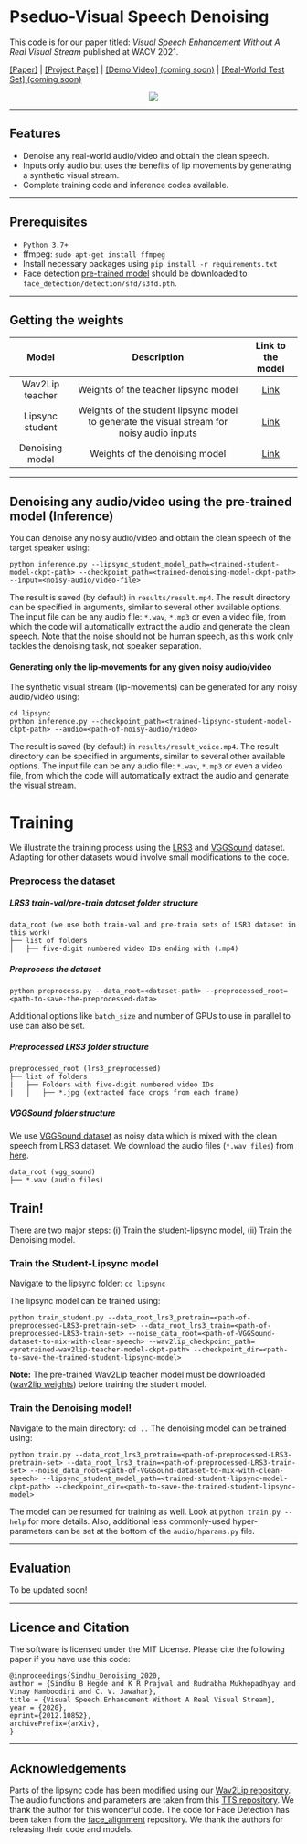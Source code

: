 

# Pseduo-Visual Speech Denoising

This code is for our paper titled: *Visual Speech Enhancement Without A Real Visual Stream* published at WACV 2021.

[[Paper]](https://arxiv.org/abs/2012.10852) | [[Project Page]](http://cvit.iiit.ac.in/research/projects/cvit-projects/visual-speech-enhancement-without-a-real-visual-stream/) | [[Demo Video] (coming soon)](https://github.com/Sindhu-Hegde/pseudo-visual-speech-denoising) | [[Real-World Test Set] (coming soon)](https://github.com/Sindhu-Hegde/pseudo-visual-speech-denoising#)
<br />
<p align="center">
    <img src="https://drive.google.com/uc?export=view&id=1y9FfNJIl5dI6_Luz6a7I_RWXHY7ZCF8_">
</p> 

------
**Features**
--------
- Denoise any real-world audio/video and obtain the clean speech.
- Inputs only audio but uses the benefits of lip movements by generating a synthetic visual stream. 
- Complete training code and inference codes available. 

----
Prerequisites
---
- `Python 3.7+`
- ffmpeg: `sudo apt-get install ffmpeg`
- Install necessary packages using `pip install -r requirements.txt`
- Face detection [pre-trained model](https://www.adrianbulat.com/downloads/python-fan/s3fd-619a316812.pth) should be downloaded to `face_detection/detection/sfd/s3fd.pth`.
-----
Getting the weights
-----


| Model  | Description |  Link to the model | 
| :-------------: | :---------------: | :---------------: |
| Wav2Lip teacher  |Weights of the teacher lipsync model | [Link](https://iiitaphyd-my.sharepoint.com/:u:/g/personal/radrabha_m_research_iiit_ac_in/Eb3LEzbfuKlJiR600lQWRxgBIY27JZg80f7V9jtMfbNDaQ?e=TBFBVW)  |
| Lipsync student  | Weights of the student lipsync model to generate the visual stream for noisy audio inputs | [Link](https://iiitaphyd-my.sharepoint.com/:u:/g/personal/sindhu_hegde_research_iiit_ac_in/EUR-4Fbq_11Dm5xzE5BpG8YBNVHqRi4cn0fabni74Zlauw?e=zl0AxL) |
| Denoising model  | Weights of the denoising model | [Link]() |---
---
Denoising any audio/video using the pre-trained model (Inference)
----
You can denoise any noisy audio/video and obtain the clean speech of the target speaker using:

    python inference.py --lipsync_student_model_path=<trained-student-model-ckpt-path> --checkpoint_path=<trained-denoising-model-ckpt-path> --input=<noisy-audio/video-file>

The result is saved (by default) in `results/result.mp4`. The result directory can be specified in arguments, similar to several other available options. The input file can be any audio file: `*.wav`, `*.mp3` or even a video file, from which the code will automatically extract the audio and generate the clean speech. Note that the noise should not be human speech, as this work only tackles the denoising task, not speaker separation.

#### Generating only the lip-movements for any given noisy audio/video
The synthetic visual stream (lip-movements) can be generated for any noisy audio/video using:

    cd lipsync
    python inference.py --checkpoint_path=<trained-lipsync-student-model-ckpt-path> --audio=<path-of-noisy-audio/video>

The result is saved (by default) in `results/result_voice.mp4`. The result directory can be specified in arguments, similar to several other available options. The input file can be any audio file: `*.wav`, `*.mp3` or even a video file, from which the code will automatically extract the audio and generate the visual stream.

# Training

We illustrate the training process using the [LRS3](https://www.robots.ox.ac.uk/~vgg/data/lip_reading/lrs3.html) and [VGGSound](https://www.robots.ox.ac.uk/~vgg/data/vggsound/) dataset. Adapting for other datasets would involve small modifications to the code.

### Preprocess the dataset
##### LRS3 train-val/pre-train dataset folder structure

```
data_root (we use both train-val and pre-train sets of LSR3 dataset in this work)
├── list of folders
│   ├── five-digit numbered video IDs ending with (.mp4)
```

##### Preprocess the dataset

    python preprocess.py --data_root=<dataset-path> --preprocessed_root=<path-to-save-the-preprocessed-data>

Additional options like `batch_size` and number of GPUs to use in parallel to use can also be set.

##### Preprocessed LRS3 folder structure

```
preprocessed_root (lrs3_preprocessed)
├── list of folders
|	├── Folders with five-digit numbered video IDs
|	│   ├── *.jpg (extracted face crops from each frame)
```

##### VGGSound folder structure

We use [VGGSound dataset](https://www.robots.ox.ac.uk/~vgg/data/vggsound/) as noisy data which is mixed with the clean speech from LRS3 dataset. We download the audio files (`*.wav files`) from [here](https://www.robots.ox.ac.uk/~vgg/data/vggsound/). 

```
data_root (vgg_sound)
├── *.wav (audio files)
```

## Train!

There are two major steps: (i) Train the student-lipsync model, (ii) Train the Denoising model.

### Train the Student-Lipsync model
Navigate to the lipsync folder: `cd lipsync`

The lipsync model can be trained using:

    python train_student.py --data_root_lrs3_pretrain=<path-of-preprocessed-LRS3-pretrain-set> --data_root_lrs3_train=<path-of-preprocessed-LRS3-train-set> --noise_data_root=<path-of-VGGSound-dataset-to-mix-with-clean-speech> --wav2lip_checkpoint_path=<pretrained-wav2lip-teacher-model-ckpt-path> --checkpoint_dir=<path-to-save-the-trained-student-lipsync-model>

**Note:** The pre-trained Wav2Lip teacher model must be downloaded ([wav2lip weights](https://iiitaphyd-my.sharepoint.com/:u:/g/personal/radrabha_m_research_iiit_ac_in/Eb3LEzbfuKlJiR600lQWRxgBIY27JZg80f7V9jtMfbNDaQ?e=TBFBVW))  before training the student model.
  
### Train the Denoising model!
Navigate to the main directory: `cd ..`
The denoising model can be trained using:

    python train.py --data_root_lrs3_pretrain=<path-of-preprocessed-LRS3-pretrain-set> --data_root_lrs3_train=<path-of-preprocessed-LRS3-train-set> --noise_data_root=<path-of-VGGSound-dataset-to-mix-with-clean-speech> --lipsync_student_model_path=<trained-student-lipsync-model-ckpt-path> --checkpoint_dir=<path-to-save-the-trained-student-lipsync-model>
    
The model can be resumed for training as well. Look at `python train.py --help` for more details. Also, additional less commonly-used hyper-parameters can be set at the bottom of the `audio/hparams.py` file.

----
Evaluation
---
To be updated soon!

---
Licence and Citation
---
The software is licensed under the MIT License. Please cite the following paper if you have use this code:

```
@inproceedings{Sindhu_Denoising_2020,
author = {Sindhu B Hegde and K R Prajwal and Rudrabha Mukhopadhyay and Vinay Namboodiri and C. V. Jawahar},
title = {Visual Speech Enhancement Without A Real Visual Stream},
year = {2020},
eprint={2012.10852},
archivePrefix={arXiv},
}
```

---
Acknowledgements
---
Parts of the lipsync code has been modified using our [Wav2Lip repository](https://github.com/Rudrabha/Wav2Lip). The audio functions and parameters are taken from this [TTS repository](https://github.com/r9y9/deepvoice3_pytorch). We thank the author for this wonderful code. The code for Face Detection has been taken from the [face_alignment](https://github.com/1adrianb/face-alignment) repository. We thank the authors for releasing their code and models.
